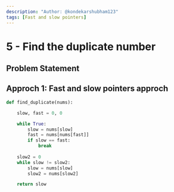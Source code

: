```yaml
---
description: "Author: @kondekarshubham123"
tags: [Fast and slow pointers]
---
```


# 5 - Find the duplicate number

## Problem Statement

## Approch 1: Fast and slow pointers approch

<Tabs>

<TabItem value="py" label="Python">
<SolutionAuthor name="@kondekarshubham123"/>

```python
def find_duplicate(nums):

    slow, fast = 0, 0

    while True:
        slow = nums[slow]
        fast = nums[nums[fast]]
        if slow == fast:
            break
    
    slow2 = 0
    while slow != slow2:
        slow = nums[slow]
        slow2 = nums[slow2]

    return slow

   
```

</TabItem>
</Tabs>